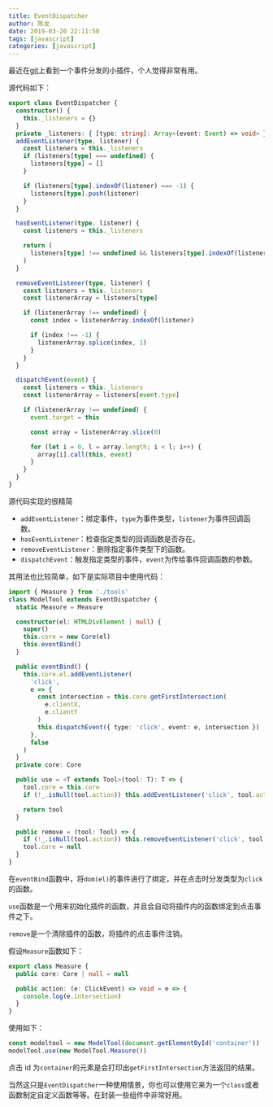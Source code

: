 ```yaml
---
title: EventDispatcher
author: 陈龙
date: 2019-03-20 22:11:50
tags: [javascript]
categories: [javascript]
---
```


最近在[git](https://github.com/mrdoob/eventdispatcher.js/)上看到一个事件分发的小插件，个人觉得非常有用。

源代码如下：

```ts
export class EventDispatcher {
  constructor() {
    this._listeners = {}
  }
  private _listeners: { [type: string]: Array<(event: Event) => void> }
  addEventListener(type, listener) {
    const listeners = this._listeners
    if (listeners[type] === undefined) {
      listeners[type] = []
    }

    if (listeners[type].indexOf(listener) === -1) {
      listeners[type].push(listener)
    }
  }

  hasEventListener(type, listener) {
    const listeners = this._listeners

    return (
      listeners[type] !== undefined && listeners[type].indexOf(listener) !== -1
    )
  }

  removeEventListener(type, listener) {
    const listeners = this._listeners
    const listenerArray = listeners[type]

    if (listenerArray !== undefined) {
      const index = listenerArray.indexOf(listener)

      if (index !== -1) {
        listenerArray.splice(index, 1)
      }
    }
  }

  dispatchEvent(event) {
    const listeners = this._listeners
    const listenerArray = listeners[event.type]

    if (listenerArray !== undefined) {
      event.target = this

      const array = listenerArray.slice(0)

      for (let i = 0, l = array.length; i < l; i++) {
        array[i].call(this, event)
      }
    }
  }
}
```

源代码实现的很精简

- `addEventListener`：绑定事件，`type`为事件类型，`listener`为事件回调函数。
- `hasEventListener`：检查指定类型的回调函数是否存在。
- `removeEventListener`：删除指定事件类型下的函数。
- `dispatchEvent`：触发指定类型的事件，`event`为传给事件回调函数的参数。

其用法也比较简单，如下是实际项目中使用代码：

```ts
import { Measure } from './tools'
class ModelTool extends EventDispatcher {
  static Measure = Measure

  constructor(el: HTMLDivElement | null) {
    super()
    this.core = new Core(el)
    this.eventBind()
  }

  public eventBind() {
    this.core.el.addEventListener(
      'click',
      e => {
        const intersection = this.core.getFirstIntersection(
          e.clientX,
          e.clientY
        )
        this.dispatchEvent({ type: 'click', event: e, intersection })
      },
      false
    )
  }
  private core: Core

  public use = <T extends Tool>(tool: T): T => {
    tool.core = this.core
    if (!_.isNull(tool.action)) this.addEventListener('click', tool.action)

    return tool
  }

  public remove = (tool: Tool) => {
    if (!_.isNull(tool.action)) this.removeEventListener('click', tool.action)
    tool.core = null
  }
}
```

在`eventBind`函数中，将`dom(el)`的事件进行了绑定，并在点击时分发类型为`click`的函数。

`use`函数是一个用来初始化插件的函数，并且会自动将插件内的函数绑定到点击事件之下。

`remove`是一个清除插件的函数，将插件的点击事件注销。

假设`Measure`函数如下：

```ts
export class Measure {
  public core: Core | null = null

  public action: (e: ClickEvent) => void = e => {
    console.log(e.intersection)
  }
}
```

使用如下：

```js
const modeltool = new ModelTool(document.getElementById('container'))
modelTool.use(new ModelTool.Measure())
```

点击 id 为`container`的元素是会打印出`getFirstIntersection`方法返回的结果。

当然这只是`EventDispatcher`一种使用情景，你也可以使用它来为一个`class`或者函数制定自定义函数等等。在封装一些组件中非常好用。
